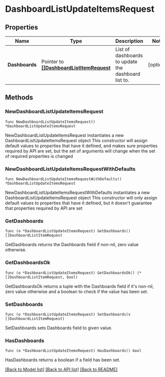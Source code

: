 # DashboardListUpdateItemsRequest

## Properties

Name | Type | Description | Notes
---- | ---- | ----------- | ------
**Dashboards** | Pointer to [**[]DashboardListItemRequest**](DashboardListItemRequest.md) | List of dashboards to update the dashboard list to. | [optional] 

## Methods

### NewDashboardListUpdateItemsRequest

`func NewDashboardListUpdateItemsRequest() *DashboardListUpdateItemsRequest`

NewDashboardListUpdateItemsRequest instantiates a new DashboardListUpdateItemsRequest object
This constructor will assign default values to properties that have it defined,
and makes sure properties required by API are set, but the set of arguments
will change when the set of required properties is changed

### NewDashboardListUpdateItemsRequestWithDefaults

`func NewDashboardListUpdateItemsRequestWithDefaults() *DashboardListUpdateItemsRequest`

NewDashboardListUpdateItemsRequestWithDefaults instantiates a new DashboardListUpdateItemsRequest object
This constructor will only assign default values to properties that have it defined,
but it doesn't guarantee that properties required by API are set

### GetDashboards

`func (o *DashboardListUpdateItemsRequest) GetDashboards() []DashboardListItemRequest`

GetDashboards returns the Dashboards field if non-nil, zero value otherwise.

### GetDashboardsOk

`func (o *DashboardListUpdateItemsRequest) GetDashboardsOk() (*[]DashboardListItemRequest, bool)`

GetDashboardsOk returns a tuple with the Dashboards field if it's non-nil, zero value otherwise
and a boolean to check if the value has been set.

### SetDashboards

`func (o *DashboardListUpdateItemsRequest) SetDashboards(v []DashboardListItemRequest)`

SetDashboards sets Dashboards field to given value.

### HasDashboards

`func (o *DashboardListUpdateItemsRequest) HasDashboards() bool`

HasDashboards returns a boolean if a field has been set.


[[Back to Model list]](../README.md#documentation-for-models) [[Back to API list]](../README.md#documentation-for-api-endpoints) [[Back to README]](../README.md)


